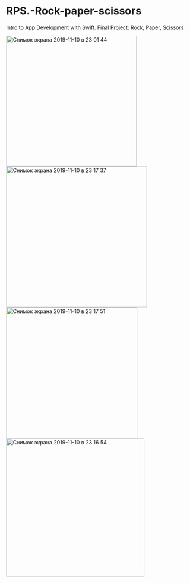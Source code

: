 # RPS.-Rock-paper-scissors
Intro to App Development with Swift. Final Project: Rock, Paper, Scissors

<img width="351" alt="Снимок экрана 2019-11-10 в 23 01 44" src="https://user-images.githubusercontent.com/43841583/68550064-7bba0d80-0410-11ea-9902-14c66c442c82.png">

<img width="379" alt="Снимок экрана 2019-11-10 в 23 17 37" src="https://user-images.githubusercontent.com/43841583/68550070-9096a100-0410-11ea-9e9f-4c86c33acc08.png">

<img width="353" alt="Снимок экрана 2019-11-10 в 23 17 51" src="https://user-images.githubusercontent.com/43841583/68550079-9ab89f80-0410-11ea-88a6-f91703cba4b2.png">


<img width="372" alt="Снимок экрана 2019-11-10 в 23 16 54" src="https://user-images.githubusercontent.com/43841583/68550101-bf147c00-0410-11ea-9bd6-42b598ab503a.png">
